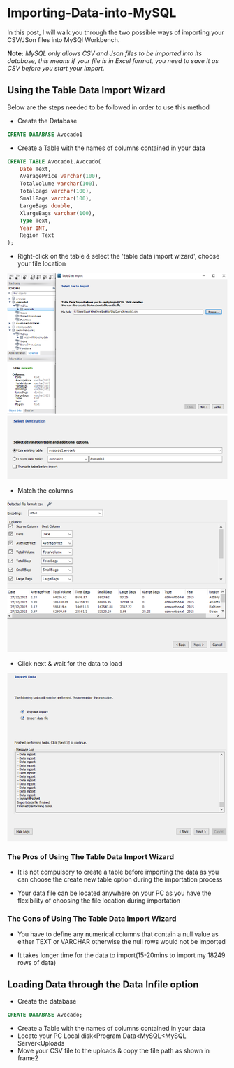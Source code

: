 # Importing-Data-into-MySQL
In this post, I will walk you through the two possible ways of importing your CSV/JSon files into MySQl Workbench.

**Note:** *MySQL only allows CSV and Json files to be imported into its database, this means if your file is in Excel format, you need to save it as CSV before you start your import.*

##  Using the Table Data Import Wizard

Below are the steps needed to be followed in order to use this method

- Create the Database
``` sql
CREATE DATABASE Avocado1
```
- Create a Table with the names of columns contained in your data
``` sql
CREATE TABLE Avocado1.Avocado(
	Date Text,
    AveragePrice varchar(100),
    TotalVolume varchar(100),
    TotalBags varchar(100),
    SmallBags varchar(100),
    LargeBags double,
    XlargeBags varchar(100),
    Type Text,
    Year INT,
    Region Text
);
```
- Right-click on the table & select the 'table data import wizard', choose your file location
 
![](file_location.PNG)   ![](destination.PNG)

- Match the columns

![](Matchcolumns.PNG)

- Click next & wait for the data to load

![](Importfinished.PNG)

### The Pros of Using The Table Data Import Wizard

- It is not compulsory to create a table before importing the data as you can choose the create new table option during the importation process
  
- Your data file can be located anywhere on your PC as you have the flexibility of choosing the file location during importation

### The Cons of Using The Table Data Import Wizard

- You have to define any numerical columns that contain a null value as either TEXT or VARCHAR otherwise the null rows would not be imported
  
- It takes longer time for the data to import(15-20mins to import my 18249 rows of data)

## Loading Data through the Data Infile option

- Create the database
``` sql
CREATE DATABASE Avocado;
```
- Create a Table with the names of columns contained in your data
- Locate your  PC Local disk<Program Data<MySQL<MySQL Server<Uploads
- Move your CSV file to the uploads & copy the file path as shown in frame2
